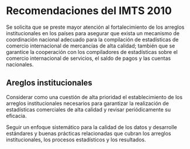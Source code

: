# Recomendaciones del IMTS 2010

Se solicita que se preste mayor atención al fortalecimiento de los arreglos institucionales 
en los países para asegurar que exista un mecanismo de coordinación nacional adecuado para 
la compilación de estadísticas de comercio internacional de mercancías de alta calidad; también 
que se garantice la cooperación con los compiladores de estadísticas sobre el comercio internacional 
de servicios, el saldo de pagos y las cuentas nacionales.

## Areglos institucionales

Considerar como una cuestión de alta prioridad el establecimiento de los arreglos institucionales
necesarios para garantizar la realización de estadísticas comerciales de alta calidad y revisar
periódicamente su eficacia.

Seguir  un enfoque sistemático para la calidad de los datos y desarrolle estándares y buenas prácticas
relacionadas que cubran los arreglos institucionales, los procesos estadísticos y los resultados.


